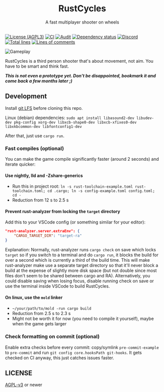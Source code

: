 <div align="center">
    <h1>RustCycles</h1>
    A fast multiplayer shooter on wheels
</div>
<br />

[![License (AGPL3)](https://img.shields.io/github/license/rustcycles/rustcycles)](https://github.com/rustcycles/rustcycles/blob/master/LICENSE)
[![CI](https://github.com/rustcycles/rustcycles/workflows/CI/badge.svg)](https://github.com/rustcycles/rustcycles/actions)
[![Audit](https://github.com/rustcycles/rustcycles/workflows/audit/badge.svg)](https://rustsec.org/)
[![Dependency status](https://deps.rs/repo/github/rustcycles/rustcycles/status.svg)](https://deps.rs/repo/github/rustcycles/rustcycles)
[![Discord](https://img.shields.io/discord/770013530593689620?label=&logo=discord&logoColor=ffffff&color=7389D8&labelColor=6A7EC2)](https://discord.gg/cXU5HzDXM5)
[![Total lines](https://tokei.rs/b1/github/rustcycles/rustcycles)](https://github.com/rustcycles/rustcycles)
[![Lines of comments](https://tokei.rs/b1/github/rustcycles/rustcycles?category=comments)](https://github.com/rustcycles/rustcycles)

<!-- Note to my future OCD: The ideal image width for github is 838 pixels -->
<!-- Also check https://github.com/topics/tron to make sure it doesn't look blurry -->
![Gameplay](media/screenshot.png)

RustCycles is a third person shooter that's about movement, not aim. You have to be smart and think fast.

_**This is not even a prototype yet. Don't be disappointed, bookmark it and come back a few months later ;)**_

## Development

Install [git LFS](https://git-lfs.github.com/) before cloning this repo.

Linux (debian) dependencies: `sudo apt install libasound2-dev libudev-dev pkg-config xorg-dev libxcb-shape0-dev libxcb-xfixes0-dev libxkbcommon-dev libfontconfig1-dev`

<!-- libfontconfig1-dev is not needed on CI for some reason but I couldn't compile without it on Kubuntu 22.04 -->

After that, just use `cargo run`.

### Fast compiles (optional)

You can make the game compile significantly faster (around 2 seconds) and iterate quicker:

#### Use nightly, lld and -Zshare-generics

- Run this in project root: `ln -s rust-toolchain-example.toml rust-toolchain.toml; cd .cargo; ln -s config-example.toml config.toml; cd -`
- Reduction from 12 s to 2.5 s

#### Prevent rust-analyzer from locking the `target` directory

Add this to your VSCode config (or something similar for your editor):

```json
"rust-analyzer.server.extraEnv": {
    "CARGO_TARGET_DIR": "target-ra"
}
```

Explanation: Normally, rust-analyzer runs `cargo check` on save which locks `target` so if you switch to a terminal and do `cargo run`, it blocks the build for over a second which is currently a third of the build time. This will make rust-analyzer make use a separate target directory so that it'll never block a build at the expense of slightly more disk space (but not double since most files don't seem to be shared between cargo and RA). Alternatively, you could disable saving when losing focus, disable running check on save or use the terminal inside VSCode to build RustCycles.

#### On linux, use the `mold` linker

- `~/your/path/to/mold -run cargo build`
- Reduction from 2.5 s to 2.3 s
- Might not be worth it for now (you need to compile it yourself), maybe when the game gets larger

### Check formatting on commit (optional)

Enable extra checks before every commit: copy/symlink `pre-commit-example` to `pre-commit` and run `git config core.hooksPath git-hooks`. It gets checked on CI anyway, this just catches issues faster.

## LICENSE

[AGPL-v3](LICENSE) or newer
